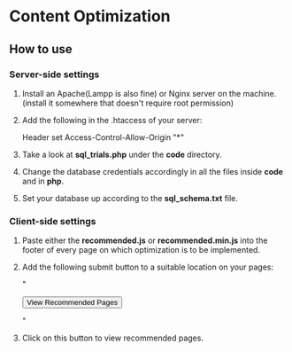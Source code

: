 # Content Optimization

## How to use

### Server-side settings

 1. Install an Apache(Lampp is also fine) or Nginx server on the machine.(install it somewhere that doesn't require root permission)
 2. Add the following in the .htaccess of your server:

     <IfModule mod_headers.c>
     Header set Access-Control-Allow-Origin "*"
     </IfModule>
 
 3. Take a look at __sql\_trials.php__ under the __code__ directory.
 4. Change the database credentials accordingly in all the files inside __code__ and in __php__.
 5. Set your database up according to the __sql\_schema.txt__ file.


### Client-side settings

 1. Paste either the __recommended.js__ or __recommended.min.js__ into the footer of every page on which optimization is to be implemented.
 2. Add the following submit button to a suitable location on your pages:

    "<form action = "<your server>/contentOptimization/code/php/contentoptimiser.php" method="POST" value="">
    <input type="hidden" id="vid1" name="visitor_id" value="mac" />
    <input type="submit" value="View Recommended Pages" /> 
    </form>"
 3. Click on this button to view recommended pages.